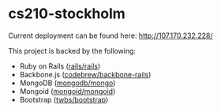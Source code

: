 cs210-stockholm
===============

Current deployment can be found here:
http://107.170.232.228/

This project is backed by the following:

* Ruby on Rails ([rails/rails](https://github.com/rails/rails))
* Backbone.js ([codebrew/backbone-rails](https://github.com/codebrew/backbone-rails))
* MongoDB ([mongodb/mongo](https://github.com/mongodb/mongo))
* Mongoid ([mongoid/mongoid](https://github.com/mongoid/mongoid))
* Bootstrap ([twbs/bootstrap](https://github.com/twbs/bootstrap))